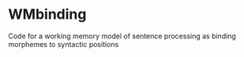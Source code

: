 # WMbinding
Code for a working memory model of sentence processing as binding morphemes to syntactic positions
